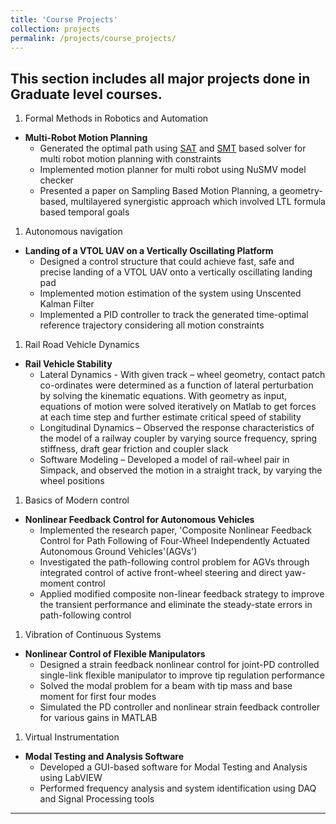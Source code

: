```yaml
---
title: 'Course Projects'
collection: projects
permalink: /projects/course_projects/
---
```


This section includes all major projects done in Graduate level courses.
---
1. Formal Methods in Robotics and Automation

  * **Multi-Robot Motion Planning**
    * Generated the optimal path using [SAT](http://minisat.se) and [SMT](https://rise4fun.com/Z3/tutorial/guide) based solver for multi robot motion planning with constraints
    * Implemented motion planner for multi robot using NuSMV model checker
    * Presented a paper on Sampling Based Motion Planning, a geometry-based, multilayered synergistic approach which involved LTL formula based temporal goals
1. Autonomous navigation

  * **Landing of a VTOL UAV on a Vertically Oscillating Platform**
    * Designed a control structure that could achieve fast, safe and precise landing of a VTOL UAV onto a vertically oscillating landing pad
    * Implemented motion estimation of the system using Unscented Kalman Filter
    * Implemented a PID controller to track the generated time-optimal reference trajectory considering all motion constraints
1. Rail Road Vehicle Dynamics

  * **Rail Vehicle Stability**
    * Lateral Dynamics - With given track – wheel geometry, contact patch co-ordinates were determined as a function of lateral perturbation by solving the kinematic equations. With geometry as input, equations of motion were solved iteratively on Matlab to get forces at each time step and further estimate critical speed of stability
    * Longitudinal Dynamics – Observed the response characteristics of the model of a railway coupler by varying source frequency, spring stiffness, draft gear friction and coupler slack
    * Software Modeling – Developed a model of rail-wheel pair in Simpack, and observed the motion in a straight track, by varying the wheel positions
1. Basics of Modern control

  * **Nonlinear Feedback Control for Autonomous Vehicles**
    * Implemented the research paper, 'Composite Nonlinear Feedback Control for Path Following of Four-Wheel Independently Actuated Autonomous Ground Vehicles'(AGVs')
    * Investigated  the path-following control problem for AGVs through integrated control of active front-wheel steering and direct yaw-moment control
    * Applied modified composite non-linear feedback strategy to improve the transient performance and eliminate the steady-state errors in path-following control
1. Vibration of Continuous Systems

  * **Nonlinear Control of Flexible Manipulators**
    * Designed a strain feedback nonlinear control for joint-PD controlled single-link flexible manipulator to improve tip regulation performance
    * Solved the modal problem for a beam with tip mass and base moment for first four modes
    * Simulated the PD controller and nonlinear strain feedback controller for various gains in MATLAB
1. Virtual Instrumentation

  * **Modal Testing and Analysis Software**
    * Developed a GUI-based software for Modal Testing and Analysis using LabVIEW
    * Performed frequency analysis and system identification using DAQ and Signal Processing tools   
---
